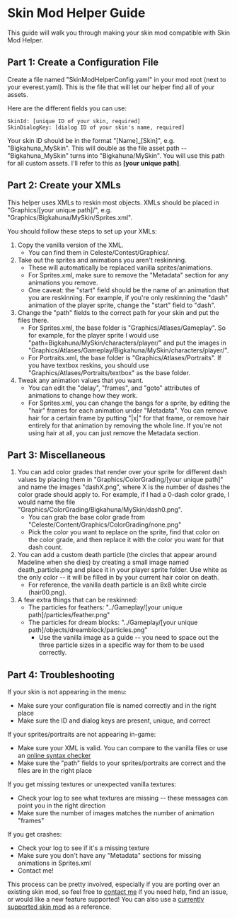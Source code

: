 Skin Mod Helper Guide
======================

This guide will walk you through making your skin mod compatible with Skin Mod Helper.


Part 1: Create a Configuration File
-----------------------------------
Create a file named "SkinModHelperConfig.yaml" in your mod root (next to your everest.yaml). 
This is the file that will let our helper find all of your assets.

Here are the different fields you can use:
```
SkinId: [unique ID of your skin, required]
SkinDialogKey: [dialog ID of your skin's name, required]
```

Your skin ID should be in the format "[Name]_[Skin]", e.g. "Bigkahuna_MySkin". This will double
as the file asset path -- "Bigkahuna_MySkin" turns into "Bigkahuna/MySkin". You will use this path
for all custom assets. I'll refer to this as **[your unique path]**.


Part 2: Create your XMLs
-------------------------
This helper uses XMLs to reskin most objects. XMLs should be placed in "Graphics/[your unique path]/",
e.g. "Graphics/Bigkahuna/MySkin/Sprites.xml".

You should follow these steps to set up your XMLs:
1. Copy the vanilla version of the XML.
   * You can find them in Celeste/Contest/Graphics/.
2. Take out the sprites and animations you aren't reskinning.
   * These will automatically be replaced vanilla sprites/animations.
   * For Sprites.xml, make sure to remove the "Metadata" section for any animations you remove.
   * One caveat: the "start" field should be the name of an animation that you are reskinning. 
     For example, if you're only reskinning the "dash" animation of the player sprite, change the
     "start" field to "dash".
3. Change the "path" fields to the correct path for your skin and put the files there.
   * For Sprites.xml, the base folder is "Graphics/Atlases/Gameplay". So for example, for the player
    sprite I would use "path=Bigkahuna/MySkin/characters/player/" and put the images in
    "Graphics/Atlases/Gameplay/Bigkahuna/MySkin/characters/player/".
   * For Portraits.xml, the base folder is "Graphics/Atlases/Portraits". If you have textbox
    reskins, you should use "Graphics/Atlases/Portraits/textbox" as the base folder.
4. Tweak any animation values that you want.
   * You can edit the "delay", "frames", and "goto" attributes of animations to change how they work.
   * For Sprites.xml, you can change the bangs for a sprite, by editing the "hair" frames for
    each animation under "Metadata". You can remove hair for a certain frame by putting "|x|" for
    that frame, or remove hair entirely for that animation by removing the whole line. If you're not
    using hair at all, you can just remove the Metadata section.

    
Part 3: Miscellaneous
---------------------
1. You can add color grades that render over your sprite for different dash values by placing them
in "Graphics/ColorGrading/[your unique path]" and name the images "dashX.png", where X is the number
of dashes the color grade should apply to. For example, if I had a 0-dash color grade, I would name
the file "Graphics/ColorGrading/Bigkahuna/MySkin/dash0.png".
   * You can grab the base color grade from "Celeste/Content/Graphics/ColorGrading/none.png"
   * Pick the color you want to replace on the sprite, find that color on the color grade, and then
   replace it with the color you want for that dash count.
2. You can add a custom death particle (the circles that appear around Madeline when she dies) by
creating a small image named death_particle.png and place it in your player sprite folder. Use white
as the only color -- it will be filled in by your current hair color on death.
   * For reference, the vanilla death particle is an 8x8 white circle (hair00.png).
3. A few extra things that can be reskinned:
   * The particles for feathers: "../Gameplay/[your unique path]/particles/feather.png"
   * The particles for dream blocks: "../Gameplay/[your unique path]/objects/dreamblock/particles.png"
      * Use the vanilla image as a guide -- you need to space out the three particle sizes in a
      specific way for them to be used correctly.

Part 4: Troubleshooting
-----------------------
If your skin is not appearing in the menu:
* Make sure your configuration file is named correctly and in the right place
* Make sure the ID and dialog keys are present, unique, and correct

If your sprites/portraits are not appearing in-game:
* Make sure your XML is valid. You can compare to the vanilla files or use an [online syntax checker](https://www.xmlvalidation.com/)
* Make sure the "path" fields to your sprites/portraits are correct and the files are in the right place

If you get missing textures or unexpected vanilla textures:
* Check your log to see what textures are missing -- these messages can point you in the right direction
* Make sure the number of images matches the number of animation "frames"

If you get crashes:
* Check your log to see if it's a missing texture
* Make sure you don't have any "Metadata" sections for missing animations in Sprites.xml
* Contact me!

This process can be pretty involved, especially if you are porting over an existing skin mod,
so feel free to [contact me](../../README.md#contact) if you need help, find an issue, or would
like a new feature supported! You can also use a [currently supported skin mod](../../README.md#installation-guide) as a reference.